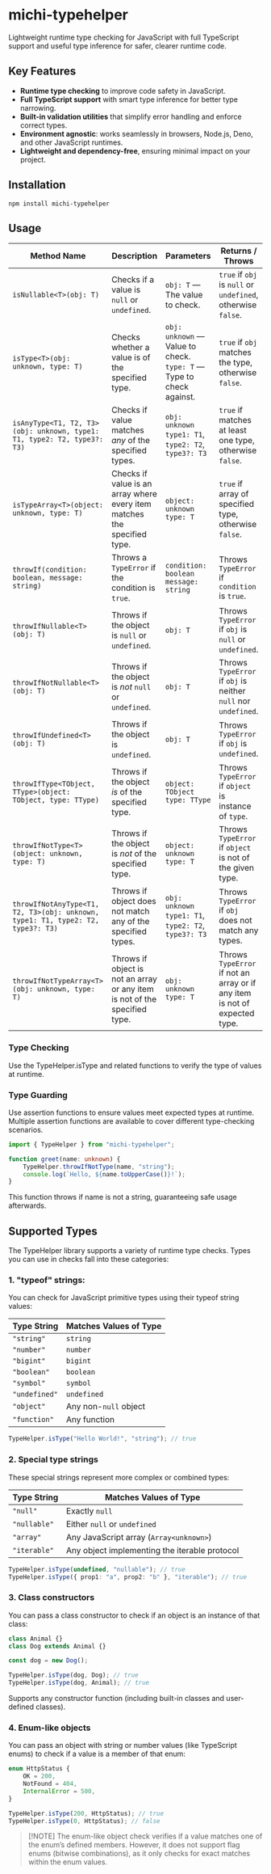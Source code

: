 # michi-typehelper

Lightweight runtime type checking for JavaScript with full TypeScript
support and useful type inference for safer, clearer runtime code.

## Key Features

- **Runtime type checking** to improve code safety in JavaScript.
- **Full TypeScript support** with smart type inference for better type narrowing.
- **Built-in validation utilities** that simplify error handling and enforce correct types.
- **Environment agnostic**: works seamlessly in browsers, Node.js, Deno, and other JavaScript runtimes.
- **Lightweight and dependency-free**, ensuring minimal impact on your project.

## Installation

```shell
npm install michi-typehelper
```

## Usage

| Method Name                                                                     | Description                                                                | Parameters                                                          | Returns / Throws                                                           |
| ------------------------------------------------------------------------------- | -------------------------------------------------------------------------- | ------------------------------------------------------------------- | -------------------------------------------------------------------------- |
| `isNullable<T>(obj: T)`                                                         | Checks if a value is `null` or `undefined`.                                | `obj: T` — The value to check.                                      | `true` if `obj` is `null` or `undefined`, otherwise `false`.               |
| `isType<T>(obj: unknown, type: T)`                                              | Checks whether a value is of the specified type.                           | `obj: unknown` — Value to check. `type: T` — Type to check against. | `true` if `obj` matches the type, otherwise `false`.                       |
| `isAnyType<T1, T2, T3>(obj: unknown, type1: T1, type2: T2, type3?: T3)`         | Checks if value matches _any_ of the specified types.                      | `obj: unknown` `type1: T1`, `type2: T2`, `type3?: T3`               | `true` if matches at least one type, otherwise `false`.                    |
| `isTypeArray<T>(object: unknown, type: T)`                                      | Checks if value is an array where every item matches the specified type.   | `object: unknown` `type: T`                                         | `true` if array of specified type, otherwise `false`.                      |
| `throwIf(condition: boolean, message: string)`                                  | Throws a `TypeError` if the condition is `true`.                           | `condition: boolean` `message: string`                              | Throws `TypeError` if `condition` is `true`.                               |
| `throwIfNullable<T>(obj: T)`                                                    | Throws if the object is `null` or `undefined`.                             | `obj: T`                                                            | Throws `TypeError` if `obj` is `null` or `undefined`.                      |
| `throwIfNotNullable<T>(obj: T)`                                                 | Throws if the object is _not_ `null` or `undefined`.                       | `obj: T`                                                            | Throws `TypeError` if `obj` is neither `null` nor `undefined`.             |
| `throwIfUndefined<T>(obj: T)`                                                   | Throws if the object is `undefined`.                                       | `obj: T`                                                            | Throws `TypeError` if `obj` is `undefined`.                                |
| `throwIfType<TObject, TType>(object: TObject, type: TType)`                     | Throws if the object _is_ of the specified type.                           | `object: TObject` `type: TType`                                     | Throws `TypeError` if `object` is instance of `type`.                      |
| `throwIfNotType<T>(object: unknown, type: T)`                                   | Throws if the object is _not_ of the specified type.                       | `object: unknown` `type: T`                                         | Throws `TypeError` if `object` is not of the given type.                   |
| `throwIfNotAnyType<T1, T2, T3>(obj: unknown, type1: T1, type2: T2, type3?: T3)` | Throws if object does not match any of the specified types.                | `obj: unknown` `type1: T1`, `type2: T2`, `type3?: T3`               | Throws `TypeError` if `obj` does not match any types.                      |
| `throwIfNotTypeArray<T>(obj: unknown, type: T)`                                 | Throws if object is not an array or any item is not of the specified type. | `obj: unknown` `type: T`                                            | Throws `TypeError` if not an array or if any item is not of expected type. |

### Type Checking

Use the TypeHelper.isType and related functions to verify the type of values at runtime.

### Type Guarding

Use assertion functions to ensure values meet expected types at runtime.
Multiple assertion functions are available to cover different type-checking scenarios.

```ts
import { TypeHelper } from "michi-typehelper";

function greet(name: unknown) {
	TypeHelper.throwIfNotType(name, "string");
	console.log(`Hello, ${name.toUpperCase()}!`);
}
```

This function throws if name is not a string, guaranteeing safe usage afterwards.

## Supported Types

The TypeHelper library supports a variety of runtime type checks. Types you can use in checks fall into these categories:

### 1. "typeof" strings:

You can check for JavaScript primitive types using their typeof string values:

| Type String   | Matches Values of Type |
| ------------- | ---------------------- |
| `"string"`    | `string`               |
| `"number"`    | `number`               |
| `"bigint"`    | `bigint`               |
| `"boolean"`   | `boolean`              |
| `"symbol"`    | `symbol`               |
| `"undefined"` | `undefined`            |
| `"object"`    | Any non-`null` object  |
| `"function"`  | Any function           |

```ts
TypeHelper.isType("Hello World!", "string"); // true
```

### 2. Special type strings

These special strings represent more complex or combined types:

| Type String  | Matches Values of Type                        |
| ------------ | --------------------------------------------- |
| `"null"`     | Exactly `null`                                |
| `"nullable"` | Either `null` or `undefined`                  |
| `"array"`    | Any JavaScript array (`Array<unknown>`)       |
| `"iterable"` | Any object implementing the iterable protocol |

```ts
TypeHelper.isType(undefined, "nullable"); // true
TypeHelper.isType({ prop1: "a", prop2: "b" }, "iterable"); // true
```

### 3. Class constructors

You can pass a class constructor to check if an object is an instance of that class:

```ts
class Animal {}
class Dog extends Animal {}

const dog = new Dog();

TypeHelper.isType(dog, Dog); // true
TypeHelper.isType(dog, Animal); // true
```

Supports any constructor function (including built-in classes and user-defined classes).

### 4. Enum-like objects

You can pass an object with string or number values (like TypeScript enums) to check if a value is a member of that enum:

```ts
enum HttpStatus {
	OK = 200,
	NotFound = 404,
	InternalError = 500,
}

TypeHelper.isType(200, HttpStatus); // true
TypeHelper.isType(0, HttpStatus); // false
```

> \[!NOTE]
> The enum-like object check verifies if a value matches one of the enum’s defined members.
> However, it does not support flag enums (bitwise combinations),
> as it only checks for exact matches within the enum values.
